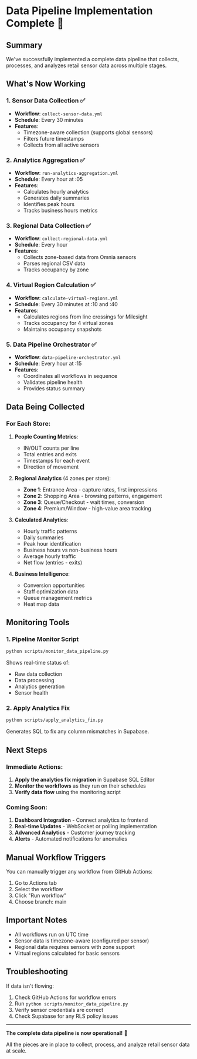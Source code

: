# Data Pipeline Implementation Complete 🎉

## Summary

We've successfully implemented a complete data pipeline that collects, processes, and analyzes retail sensor data across multiple stages.

## What's Now Working

### 1. **Sensor Data Collection** ✅
- **Workflow**: `collect-sensor-data.yml`
- **Schedule**: Every 30 minutes
- **Features**:
  - Timezone-aware collection (supports global sensors)
  - Filters future timestamps
  - Collects from all active sensors

### 2. **Analytics Aggregation** ✅
- **Workflow**: `run-analytics-aggregation.yml`
- **Schedule**: Every hour at :05
- **Features**:
  - Calculates hourly analytics
  - Generates daily summaries
  - Identifies peak hours
  - Tracks business hours metrics

### 3. **Regional Data Collection** ✅
- **Workflow**: `collect-regional-data.yml`
- **Schedule**: Every hour
- **Features**:
  - Collects zone-based data from Omnia sensors
  - Parses regional CSV data
  - Tracks occupancy by zone

### 4. **Virtual Region Calculation** ✅
- **Workflow**: `calculate-virtual-regions.yml`
- **Schedule**: Every 30 minutes at :10 and :40
- **Features**:
  - Calculates regions from line crossings for Milesight
  - Tracks occupancy for 4 virtual zones
  - Maintains occupancy snapshots

### 5. **Data Pipeline Orchestrator** ✅
- **Workflow**: `data-pipeline-orchestrator.yml`
- **Schedule**: Every hour at :15
- **Features**:
  - Coordinates all workflows in sequence
  - Validates pipeline health
  - Provides status summary

## Data Being Collected

### For Each Store:

1. **People Counting Metrics**:
   - IN/OUT counts per line
   - Total entries and exits
   - Timestamps for each event
   - Direction of movement

2. **Regional Analytics** (4 zones per store):
   - **Zone 1**: Entrance Area - capture rates, first impressions
   - **Zone 2**: Shopping Area - browsing patterns, engagement
   - **Zone 3**: Queue/Checkout - wait times, conversion
   - **Zone 4**: Premium/Window - high-value area tracking

3. **Calculated Analytics**:
   - Hourly traffic patterns
   - Daily summaries
   - Peak hour identification
   - Business hours vs non-business hours
   - Average hourly traffic
   - Net flow (entries - exits)

4. **Business Intelligence**:
   - Conversion opportunities
   - Staff optimization data
   - Queue management metrics
   - Heat map data

## Monitoring Tools

### 1. **Pipeline Monitor Script**
```bash
python scripts/monitor_data_pipeline.py
```
Shows real-time status of:
- Raw data collection
- Data processing
- Analytics generation
- Sensor health

### 2. **Apply Analytics Fix**
```bash
python scripts/apply_analytics_fix.py
```
Generates SQL to fix any column mismatches in Supabase.

## Next Steps

### Immediate Actions:
1. **Apply the analytics fix migration** in Supabase SQL Editor
2. **Monitor the workflows** as they run on their schedules
3. **Verify data flow** using the monitoring script

### Coming Soon:
1. **Dashboard Integration** - Connect analytics to frontend
2. **Real-time Updates** - WebSocket or polling implementation
3. **Advanced Analytics** - Customer journey tracking
4. **Alerts** - Automated notifications for anomalies

## Manual Workflow Triggers

You can manually trigger any workflow from GitHub Actions:
1. Go to Actions tab
2. Select the workflow
3. Click "Run workflow"
4. Choose branch: main

## Important Notes

- All workflows run on UTC time
- Sensor data is timezone-aware (configured per sensor)
- Regional data requires sensors with zone support
- Virtual regions calculated for basic sensors

## Troubleshooting

If data isn't flowing:
1. Check GitHub Actions for workflow errors
2. Run `python scripts/monitor_data_pipeline.py`
3. Verify sensor credentials are correct
4. Check Supabase for any RLS policy issues

---

**The complete data pipeline is now operational!** 🚀

All the pieces are in place to collect, process, and analyze retail sensor data at scale.